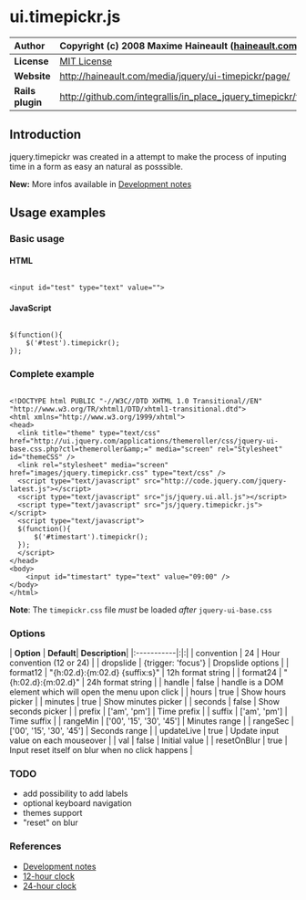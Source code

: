 # ui.timepickr.js #

| **Author** | Copyright (c) 2008 Maxime Haineault ([haineault.com](http://haineault.com)) |
|:-----------|:----------------------------------------------------------------------------|
| **License** | [MIT License](http://www.opensource.org/licenses/mit-license.php) |
| **Website** | http://haineault.com/media/jquery/ui-timepickr/page/ |
| **Rails plugin** | http://github.com/integrallis/in_place_jquery_timepickr/tree/master |


## Introduction ##

jquery.timepickr was created in a attempt to make the process of inputing time in a form as easy an natural as posssible.

**New:** More infos available in [Development notes](http://code.google.com/p/jquery-utils/wiki/UiTimepickrDev)

## Usage examples ##

### Basic usage ###

#### HTML ####

```

<input id="test" type="text" value="">

```

#### JavaScript ####

```

$(function(){
    $('#test').timepickr();
});

```

### Complete example ###

```

<!DOCTYPE html PUBLIC "-//W3C//DTD XHTML 1.0 Transitional//EN" "http://www.w3.org/TR/xhtml1/DTD/xhtml1-transitional.dtd">
<html xmlns="http://www.w3.org/1999/xhtml">
<head>
  <link title="theme" type="text/css" href="http://ui.jquery.com/applications/themeroller/css/jquery-ui-base.css.php?ctl=themeroller&amp;=" media="screen" rel="Stylesheet" id="themeCSS" />
  <link rel="stylesheet" media="screen" href="images/jquery.timepickr.css" type="text/css" />
  <script type="text/javascript" src="http://code.jquery.com/jquery-latest.js"></script>
  <script type="text/javascript" src="js/jquery.ui.all.js"></script>
  <script type="text/javascript" src="js/jquery.timepickr.js"></script>
  <script type="text/javascript">
  $(function(){
      $('#timestart').timepickr();
  });
  </script>
</head>
<body>
    <input id="timestart" type="text" value="09:00" />
</body>
</html>

```

**Note**: The `timepickr.css` file _must_ be loaded _after_ `jquery-ui-base.css`

### Options ###

| **Option** | **Default**| **Description**|
|:-----------|:|:|
| convention | 24 | Hour convention (12 or 24) |
| dropslide | {trigger:  'focus'} | Dropslide options |
| format12 | "{h:02.d}:{m:02.d} {suffix:s}" | 12h format string |
| format24 | "{h:02.d}:{m:02.d}" | 24h format string |
| handle | false | handle is a DOM element which will open the menu upon click |
| hours | true | Show hours picker |
| minutes | true | Show minutes picker |
| seconds | false | Show seconds picker |
| prefix | ['am', 'pm'] | Time prefix |
| suffix | ['am', 'pm'] | Time suffix |
| rangeMin | ['00', '15', '30', '45'] | Minutes range |
| rangeSec | ['00', '15', '30', '45'] | Seconds range |
| updateLive | true | Update input value on each mouseover |
| val | false | Initial value |
| resetOnBlur | true | Input reset itself on blur when no click happens |


### TODO ###

  * add possibility to add labels
  * optional keyboard navigation
  * themes support
  * "reset" on blur

### References ###
  * [Development notes](http://code.google.com/p/jquery-utils/wiki/UiTimepickrDev)
  * [12-hour clock](http://en.wikipedia.org/wiki/12-hour_clock)
  * [24-hour clock](http://en.wikipedia.org/wiki/24-hour_clock)